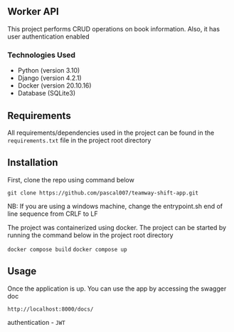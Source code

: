
## Worker API

This project performs CRUD operations on book information. Also, it has user authentication enabled

### Technologies Used

- Python (version 3.10)
- Django (version 4.2.1)
- Docker (version 20.10.16)
- Database (SQLite3)

## Requirements

All requirements/dependencies used in the project can be found in the `requirements.txt` file
in the project root directory


## Installation

First, clone the repo using command below

`git clone https://github.com/pascal007/teamway-shift-app.git`

NB: If you are using a windows machine, change the entrypoint.sh end of line sequence 
from CRLF to LF

The project was containerized using docker. The project can be started by running the 
command below in the project root directory

`docker compose build`
`docker compose up`

## Usage

Once the application is up. You can use the app by accessing 
the swagger doc

`http://localhost:8000/docs/`

authentication - `JWT`



